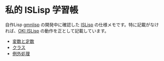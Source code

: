 私的 ISLisp 学習帳
==================

自作Lisp [gmnlisp](https://github.com/hymkor/gmnlisp) の開発中に確認した [ISLisp](http://islisp.org/index.html) の仕様メモです。特に記載がなければ、[OKI ISLisp](http://islisp.org/OKIISLisp.html) の動作を正として記載しています。

- [変数と定数](./variables.md)
- [クラス](./class.md)
- [例外処理](./condition.md)
